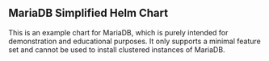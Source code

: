 ## MariaDB Simplified Helm Chart

This is an example chart for MariaDB, which is purely intended for demonstration and educational purposes. It only supports a minimal feature set and cannot be used to install clustered instances of MariaDB.
